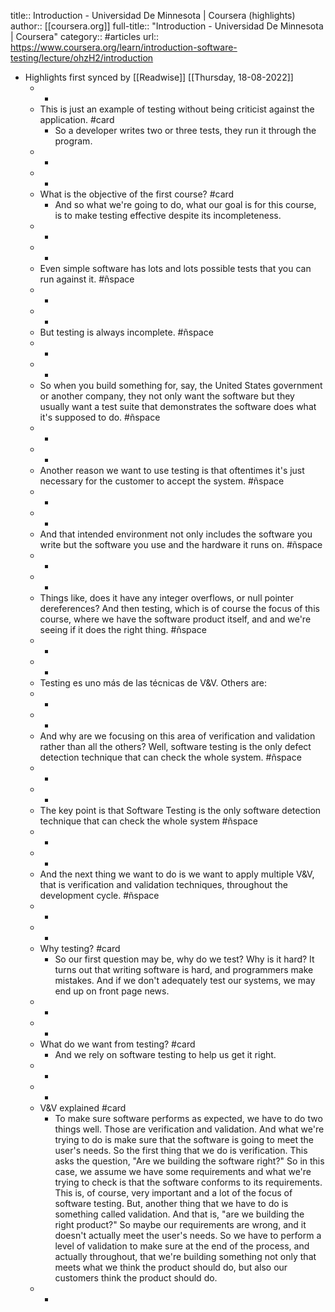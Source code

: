 title:: Introduction - Universidad De Minnesota | Coursera (highlights)
author:: [[coursera.org]]
full-title:: "Introduction - Universidad De Minnesota | Coursera"
category:: #articles
url:: https://www.coursera.org/learn/introduction-software-testing/lecture/ohzH2/introduction

- Highlights first synced by [[Readwise]] [[Thursday, 18-08-2022]]
	- -
	- This is just an example of testing without being criticist against the application. #card
		- So a developer writes two or three tests, they run it through the program.
	- -
	- -
	- What is the objective of the first course? #card
		- And so what we're going to do, what our goal is for this course, is to make testing effective despite its incompleteness.
	- -
	- -
	- Even simple software has lots and lots possible tests that you can run against it. #ñspace
	- -
	- -
	- But testing is always incomplete. #ñspace
	- -
	- -
	- So when you build something for, say, the United States government or another company, they not only want the software but they usually want a test suite that demonstrates the software does what it's supposed to do. #ñspace
	- -
	- -
	- Another reason we want to use testing is that oftentimes it's just necessary for the customer to accept the system. #ñspace
	- -
	- -
	- And that intended environment not only includes the software you write but the software you use and the hardware it runs on. #ñspace
	- -
	- -
	- Things like, does it have any integer overflows, or null pointer dereferences? And then testing, which is of course the focus of this course, where we have the software product itself, and and we're seeing if it does the right thing. #ñspace
	- -
	- -
	- Testing es uno más de las técnicas de V&V. Others are:
	- -
	- -
	- And why are we focusing on this area of verification and validation rather than all the others? Well, software testing is the only defect detection technique that can check the whole system. #ñspace
	- -
	- -
	- The key point is that Software Testing is the only software detection technique that can check the whole system #ñspace
	- -
	- -
	- And the next thing we want to do is we want to apply multiple V&V, that is verification and validation techniques, throughout the development cycle. #ñspace
	- -
	- -
	- Why testing? #card
		- So our first question may be, why do we test? Why is it hard? It turns out that writing software is hard, and programmers make mistakes. And if we don't adequately test our systems, we may end up on front page news.
	- -
	- -
	- What do we want from testing? #card
		- And we rely on software testing to help us get it right.
	- -
	- -
	- V&V explained #card
		- To make sure software performs as expected, we have to do two things well. Those are verification and validation. And what we're trying to do is make sure that the software is going to meet the user's needs. So the first thing that we do is verification. This asks the question, "Are we building the software right?" So in this case, we assume we have some requirements and what we're trying to check is that the software conforms to its requirements. This is, of course, very important and a lot of the focus of software testing. But, another thing that we have to do is something called validation. And that is, "are we building the right product?" So maybe our requirements are wrong, and it doesn't actually meet the user's needs. So we have to perform a level of validation to make sure at the end of the process, and actually throughout, that we're building something not only that meets what we think the product should do, but also our customers think the product should do.
	- -